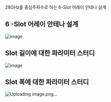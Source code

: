 28GHz를 중심주파수로 하는 6-Slot 어레이 안테나 설계

## 6 -Slot 어레이 안테나 설계

![image](https://github.com/user-attachments/assets/3ebe7950-d840-4f99-b71d-df0f6db6c306)

## Slot 길이에 대한 파라미터 스터디

![image](https://github.com/user-attachments/assets/082b394b-825f-4d7c-8cfc-a998ed1e205a)

## Slot 폭에 대한 파라미터 스터디

![Uploading image.png…]()
